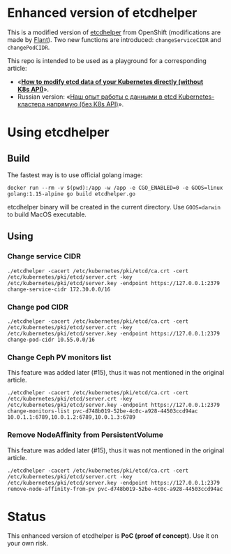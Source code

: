 # Enhanced version of etcdhelper

This is a modified version of [etcdhelper](https://github.com/openshift/origin/tree/master/tools/etcdhelper) from OpenShift (modifications are made by [Flant](https://flant.com/)).
Two new functions are introduced: `changeServiceCIDR` and `changePodCIDR`.

This repo is intended to be used as a playground for a corresponding article:

* «**[How to modify etcd data of your Kubernetes directly (without K8s API)](https://blog.flant.com/how-to-modify-etcd-data-of-your-kubernetes-directly-without-k8s-api/)**».
* Russian version: «[Наш опыт работы с данными в etcd Kubernetes-кластера напрямую (без K8s API)](https://habr.com/ru/company/flant/blog/501956/)».

# Using etcdhelper

## Build

The fastest way is to use official golang image:

```shell
docker run --rm -v $(pwd):/app -w /app -e CGO_ENABLED=0 -e GOOS=linux golang:1.15-alpine go build etcdhelper.go
```

etcdhelper binary will be created in the current directory. Use `GOOS=darwin` to build MacOS executable.

## Using

### Change service CIDR

```shell
./etcdhelper -cacert /etc/kubernetes/pki/etcd/ca.crt -cert /etc/kubernetes/pki/etcd/server.crt -key /etc/kubernetes/pki/etcd/server.key -endpoint https://127.0.0.1:2379 change-service-cidr 172.30.0.0/16
```

### Change pod CIDR

```shell
./etcdhelper -cacert /etc/kubernetes/pki/etcd/ca.crt -cert /etc/kubernetes/pki/etcd/server.crt -key /etc/kubernetes/pki/etcd/server.key -endpoint https://127.0.0.1:2379 change-pod-cidr 10.55.0.0/16
```

### Change Ceph PV monitors list

This feature was added later (#15), thus it was not mentioned in the original article.

```shell
./etcdhelper -cacert /etc/kubernetes/pki/etcd/ca.crt -cert /etc/kubernetes/pki/etcd/server.crt -key /etc/kubernetes/pki/etcd/server.key -endpoint https://127.0.0.1:2379 change-monitors-list pvc-d748b019-52be-4c0c-a928-44503ccd94ac 10.0.1.1:6789,10.0.1.2:6789,10.0.1.3:6789
```

### Remove NodeAffinity from PersistentVolume

This feature was added later (#15), thus it was not mentioned in the original article.

```shell
./etcdhelper -cacert /etc/kubernetes/pki/etcd/ca.crt -cert /etc/kubernetes/pki/etcd/server.crt -key /etc/kubernetes/pki/etcd/server.key -endpoint https://127.0.0.1:2379 remove-node-affinity-from-pv pvc-d748b019-52be-4c0c-a928-44503ccd94ac
```

# Status

This enhanced version of etcdhelper is **PoC (proof of concept)**. Use it on your own risk.

